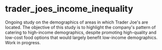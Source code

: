 # trader_joes_income_inequality
Ongoing study on the demographics of areas in which Trader Joe's are located. The objective of this study is to highlight the company's pattern of catering to high-income demographics, despite promoting high-quality and low-cost food options that would largely benefit low-income demographics. Work in progress. 
